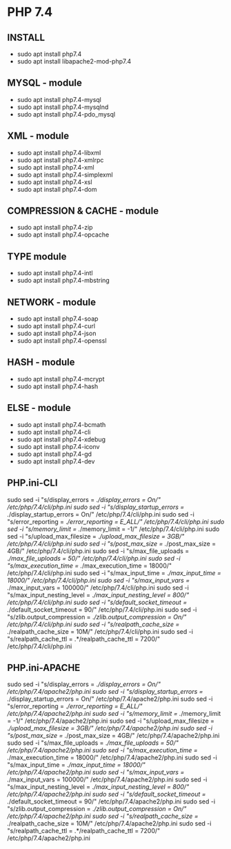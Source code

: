 # PHP 7.4

## INSTALL

* sudo apt install php7.4
* sudo apt install libapache2-mod-php7.4

## MYSQL - module

* sudo apt install php7.4-mysql
* sudo apt install php7.4-mysqlnd
* sudo apt install php7.4-pdo_mysql

## XML - module

* sudo apt install php7.4-libxml
* sudo apt install php7.4-xmlrpc
* sudo apt install php7.4-xml
* sudo apt install php7.4-simplexml
* sudo apt install php7.4-xsl
* sudo apt install php7.4-dom

## COMPRESSION & CACHE - module

* sudo apt install php7.4-zip
* sudo apt install php7.4-opcache

## TYPE module

* sudo apt install php7.4-intl
* sudo apt install php7.4-mbstring

## NETWORK - module

* sudo apt install php7.4-soap
* sudo apt install php7.4-curl
* sudo apt install php7.4-json
* sudo apt install php7.4-openssl

## HASH - module

* sudo apt install php7.4-mcrypt
* sudo apt install php7.4-hash

## ELSE - module

* sudo apt install php7.4-bcmath
* sudo apt install php7.4-cli
* sudo apt install php7.4-xdebug
* sudo apt install php7.4-iconv
* sudo apt install php7.4-gd
* sudo apt install php7.4-dev

## PHP.ini-CLI

sudo sed -i "s/display_errors = .*/display_errors = On/" /etc/php/7.4/cli/php.ini
sudo sed -i "s/display_startup_errors = .*/display_startup_errors = On/" /etc/php/7.4/cli/php.ini
sudo sed -i "s/error_reporting = .*/error_reporting = E_ALL/" /etc/php/7.4/cli/php.ini
sudo sed -i "s/memory_limit = .*/memory_limit = -1/" /etc/php/7.4/cli/php.ini
sudo sed -i "s/upload_max_filesize = .*/upload_max_filesize = 3GB/" /etc/php/7.4/cli/php.ini
sudo sed -i "s/post_max_size = .*/post_max_size = 4GB/" /etc/php/7.4/cli/php.ini
sudo sed -i "s/max_file_uploads = .*/max_file_uploads = 50/" /etc/php/7.4/cli/php.ini
sudo sed -i "s/max_execution_time = .*/max_execution_time = 18000/" /etc/php/7.4/cli/php.ini
sudo sed -i "s/max_input_time = .*/max_input_time = 18000/" /etc/php/7.4/cli/php.ini
sudo sed -i "s/max_input_vars = .*/max_input_vars = 100000/" /etc/php/7.4/cli/php.ini
sudo sed -i "s/max_input_nesting_level = .*/max_input_nesting_level = 800/" /etc/php/7.4/cli/php.ini
sudo sed -i "s/default_socket_timeout = .*/default_socket_timeout = 90/" /etc/php/7.4/cli/php.ini
sudo sed -i "s/zlib.output_compression = .*/zlib.output_compression = On/" /etc/php/7.4/cli/php.ini
sudo sed -i "s/realpath_cache_size = .*/realpath_cache_size = 10M/" /etc/php/7.4/cli/php.ini
sudo sed -i "s/realpath_cache_ttl = .*/realpath_cache_ttl = 7200/" /etc/php/7.4/cli/php.ini

## PHP.ini-APACHE

sudo sed -i "s/display_errors = .*/display_errors = On/" /etc/php/7.4/apache2/php.ini
sudo sed -i "s/display_startup_errors = .*/display_startup_errors = On/" /etc/php/7.4/apache2/php.ini
sudo sed -i "s/error_reporting = .*/error_reporting = E_ALL/" /etc/php/7.4/apache2/php.ini
sudo sed -i "s/memory_limit = .*/memory_limit = -1/" /etc/php/7.4/apache2/php.ini
sudo sed -i "s/upload_max_filesize = .*/upload_max_filesize = 3GB/" /etc/php/7.4/apache2/php.ini
sudo sed -i "s/post_max_size = .*/post_max_size = 4GB/" /etc/php/7.4/apache2/php.ini
sudo sed -i "s/max_file_uploads = .*/max_file_uploads = 50/" /etc/php/7.4/apache2/php.ini
sudo sed -i "s/max_execution_time = .*/max_execution_time = 18000/" /etc/php/7.4/apache2/php.ini
sudo sed -i "s/max_input_time = .*/max_input_time = 18000/" /etc/php/7.4/apache2/php.ini
sudo sed -i "s/max_input_vars = .*/max_input_vars = 100000/" /etc/php/7.4/apache2/php.ini
sudo sed -i "s/max_input_nesting_level = .*/max_input_nesting_level = 800/" /etc/php/7.4/apache2/php.ini
sudo sed -i "s/default_socket_timeout = .*/default_socket_timeout = 90/" /etc/php/7.4/apache2/php.ini
sudo sed -i "s/zlib.output_compression = .*/zlib.output_compression = On/" /etc/php/7.4/apache2/php.ini
sudo sed -i "s/realpath_cache_size = .*/realpath_cache_size = 10M/" /etc/php/7.4/apache2/php.ini
sudo sed -i "s/realpath_cache_ttl = .*/realpath_cache_ttl = 7200/" /etc/php/7.4/apache2/php.ini

